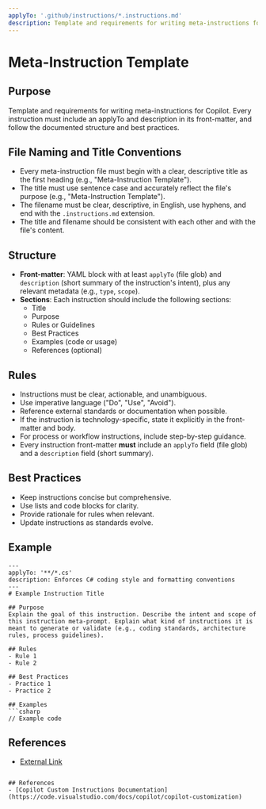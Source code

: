 ```yaml
---
applyTo: '.github/instructions/*.instructions.md'
description: Template and requirements for writing meta-instructions for Copilot. Every instruction must include an applyTo and description in its front-matter, and follow the documented structure and best practices.
---
```


# Meta-Instruction Template

## Purpose

Template and requirements for writing meta-instructions for Copilot. Every instruction must include an applyTo and description in its front-matter, and follow the documented structure and best practices.

## File Naming and Title Conventions

- Every meta-instruction file must begin with a clear, descriptive title as the first heading (e.g., "Meta-Instruction Template").
- The title must use sentence case and accurately reflect the file's purpose (e.g., "Meta-Instruction Template").
- The filename must be clear, descriptive, in English, use hyphens, and end with the `.instructions.md` extension.
- The title and filename should be consistent with each other and with the file's content.

## Structure

- **Front-matter**: YAML block with at least `applyTo` (file glob) and `description` (short summary of the instruction's intent), plus any relevant metadata (e.g., `type`, `scope`).
- **Sections**: Each instruction should include the following sections:
  - Title
  - Purpose
  - Rules or Guidelines
  - Best Practices
  - Examples (code or usage)
  - References (optional)

## Rules

- Instructions must be clear, actionable, and unambiguous.
- Use imperative language ("Do", "Use", "Avoid").
- Reference external standards or documentation when possible.
- If the instruction is technology-specific, state it explicitly in the front-matter and body.
- For process or workflow instructions, include step-by-step guidance.
- Every instruction front-matter **must** include an `applyTo` field (file glob) and a `description` field (short summary).

## Best Practices

- Keep instructions concise but comprehensive.
- Use lists and code blocks for clarity.
- Provide rationale for rules when relevant.
- Update instructions as standards evolve.

## Example

````instructions
---
applyTo: '**/*.cs'
description: Enforces C# coding style and formatting conventions
---
# Example Instruction Title

## Purpose
Explain the goal of this instruction. Describe the intent and scope of this instruction meta-prompt. Explain what kind of instructions it is meant to generate or validate (e.g., coding standards, architecture rules, process guidelines).

## Rules
- Rule 1
- Rule 2

## Best Practices
- Practice 1
- Practice 2

## Examples
```csharp
// Example code
````

## References

- [External Link](https://example.com)

```

## References
- [Copilot Custom Instructions Documentation](https://code.visualstudio.com/docs/copilot/copilot-customization)
```
